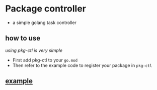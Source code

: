 # Package controller
 - a simple golang task controller

## how to use  

 _using pkg-ctl is very simple_
 
 - First add pkg-ctl to your `go.mod`
 - Then refer to the example code to register your package in `pkg-ctl`


## [example](https://github.com/RealFax/pkg-ctl/tree/master/example)
